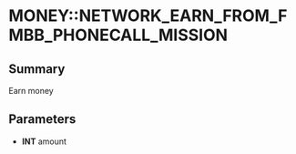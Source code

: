 # MONEY::NETWORK_EARN_FROM_FMBB_PHONECALL_MISSION

## Summary
Earn money

## Parameters
* **INT** amount